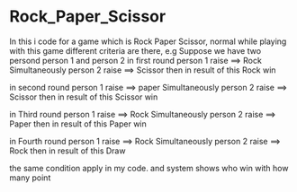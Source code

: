 # Rock_Paper_Scissor

In this i code for a game which is Rock Paper Scissor,
normal while playing with this game different criteria are there,
e.g
Suppose we have two persond person 1 and person 2
in first round person 1 raise ==> Rock
Simultaneously person 2 raise ==> Scissor 
then in result of this Rock win

in second round person 1 raise ==> paper
Simultaneously person 2 raise ==> Scissor 
then in result of this Scissor win

in Third round person 1 raise ==> Rock
Simultaneously person 2 raise ==> Paper 
then in result of this Paper win

in Fourth round person 1 raise ==> Rock
Simultaneously person 2 raise ==> Rock 
then in result of this Draw

the same condition apply in my code.
and system shows who win with how many point
